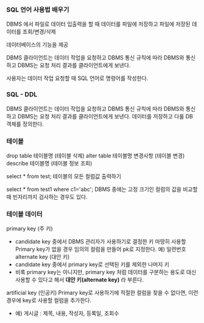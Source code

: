 ### SQL 언어 사용법 배우기

DBMS 에서 파일로 데이터 입출력을 할 때 데이터를 파일에 저장하고 파일에 저장된 데이터를 조회/변경/삭제

데이터베이스의 기능을 제공

DBMS 클라이언트는 데이터 작업을 요청하고 DBMS 통신 규칙에 따라 DBMS와 통신하고 DBMS는 요청 처리 결과를 클라이언트에게 보낸다.

사용자는 데이터 작업 요청할 때 SQL 언어로 명령어를 작성한다. 

### SQL - DDL
DBMS 클라이언트는 데이터 작업을 요청하고 DBMS 통신 규칙에 따라 DBMS와 통신하고 DBMS는 요청 처리 결과를 클라이언트에게 보낸다.
데이터를 저장하고 다룰 DB 객체를 정의한다.

### 테이블

drop table 테이블명 (테이블 삭제)
alter table 테이블명 변경사항 (테이블 변경)
describe 테이블명 (테이블 정보 조회)

select * from test;
테이블의 모든 컬럼값 출력하기

select * from test1 where c1='abc';
DBMS 중에는 고정 크기인 컬럼의 값을 비교할 때 빈자리까지 검사하는 경우도 있다.

### 테이블 데이터

primary key (주 키)
- candidate key 중에서 DBMS 관리자가 사용하기로 결정한 키
마땅히 사용할 Primary key가 없을 경우 임의의 컬럼을 만들어 pk로 지정한다.
예) 일련번호
alternate key (대안 키)
- candidate key 중에서 primary key로 선택된 키를 제외한 나머지 키
- 비록 primary key는 아니지만, primary key 처럼 데이터를 구분하는 용도로 대신 사용할 수 있다고 해서 **대안 키(alternate key)** 라 부른다.

artificial key (인공키)
Primary key로 사용하기에 적절한 컬럼을 찾을 수 없다면, 이런 경우에 key로 사용할 컬럼을 추가한다.
- 예) 게시글 : 제목, 내용, 작성자, 등록일, 조회수



